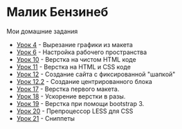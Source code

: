 # Малик Бензинеб
Мои домашние задания
  
+ [Урок 4](https://github.com/gesagrus/gesagrus.github.io/tree/master/lesson_4) - Вырезание графики из макета
+ [Урок 6](https://github.com/gesagrus/gesagrus.github.io/tree/master/lesson_6) - Настройка рабочего пространства
+ [Урок 10](https://github.com/gesagrus/gesagrus.github.io/tree/master/lesson_10) - Верстка на чистом HTML коде
+ [Урок 11](https://github.com/gesagrus/gesagrus.github.io/tree/master/lesson_11) - Верстка на HTML и CSS коде
+ [Урок 12](https://github.com/gesagrus/gesagrus.github.io/tree/master/lesson_12) - Создание сайта с фиксированной "шапкой"
+ [Урок 12.2](https://github.com/gesagrus/gesagrus.github.io/tree/master/lesson_12.2) - Создание центрированного блока
+ [Урок 17](https://github.com/gesagrus/gesagrus.github.io/tree/master/lesson_17) - Верстка первого макета. 
+ [Урок 18](https://github.com/gesagrus/gesagrus.github.io/tree/master/lesson_18) -  Ускорение верстки в разы. 
+ [Урок 19](https://github.com/gesagrus/gesagrus.github.io/tree/master/lesson_19) - Верстка при помощи bootstrap 3. 
+ [Урок 20](https://github.com/gesagrus/gesagrus.github.io/tree/master/lesson_20) - Препроцессор LESS для CSS
+ [Урок 21](https://github.com/gesagrus/gesagrus.github.io/tree/master/lesson_21) - Сниппеты 
